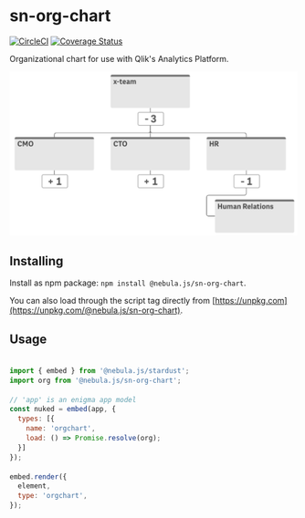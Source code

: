 # sn-org-chart

[![CircleCI](https://circleci.com/gh/qlik-oss/sn-org-chart.svg?style=svg)](https://circleci.com/gh/qlik-oss/sn-org-chart)
[![Coverage Status](https://coveralls.io/repos/github/qlik-oss/sn-org-chart/badge.svg)](https://coveralls.io/github/qlik-oss/sn-org-chart)

Organizational chart for use with Qlik's Analytics Platform.

![Org chart](./assets/preview.png)

## Installing

Install as npm package: `npm install @nebula.js/sn-org-chart`.

You can also load through the script tag directly from [https://unpkg.com](https://unpkg.com/@nebula.js/sn-org-chart).

## Usage

```js

import { embed } from '@nebula.js/stardust';
import org from '@nebula.js/sn-org-chart';

// 'app' is an enigma app model
const nuked = embed(app, {
  types: [{
    name: 'orgchart',
    load: () => Promise.resolve(org);
  }]
});

embed.render({
  element,
  type: 'orgchart',
});
```